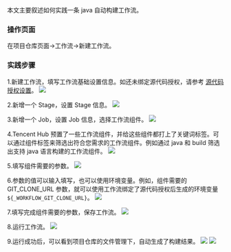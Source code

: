本文主要叙述如何实践一条 java 自动构建工作流。


### 操作页面
在项目仓库页面->工作流->新建工作流。

### 实践步骤
1.新建工作流，填写工作流基础设置信息。如还未绑定源代码授权，请参考 [源代码授权设置](https://cloud.tencent.com/document/product/857/18192)。
![](https://main.qcloudimg.com/raw/49d13fe45977263991a02491708274db.png)
   
2.新增一个 Stage，设置 Stage 信息。
![](https://main.qcloudimg.com/raw/32d74d45be5ef514f27cbdaea0b4d7d0.png)
   
   
3.新增一个 Job，设置 Job 信息，选择工作流组件。
![](https://main.qcloudimg.com/raw/c5c4a87049e19153119929f76aed6fdb.png)  

4.Tencent Hub 预置了一些工作流组件，并给这些组件都打上了关键词标签。可以通过组件标签来筛选出符合您需求的工作流组件。例如通过 java 和 build 筛选出支持 java 语言构建的工作流组件。 
![](https://main.qcloudimg.com/raw/0df89d295c62665551476ef64b9aa55d.png) 

5.填写组件需要的参数。
![](https://main.qcloudimg.com/raw/fefa3168c82bf139de319f41d27aca54.png)

6.参数的值可以输入填写，也可以使用环境变量。例如，组件需要的 GIT_CLONE_URL 参数，就可以使用工作流绑定了源代码授权后生成的环境变量`${_WORKFLOW_GIT_CLONE_URL}`。
![](https://main.qcloudimg.com/raw/b0f17ef56b3a80f9ba9c7e41a325212c.png) 

7.填写完成组件需要的参数，保存工作流。
![](https://main.qcloudimg.com/raw/ac8dee3bc4f5b003f6f59404e313e178.png)

8.运行工作流。
![](https://main.qcloudimg.com/raw/75de94e3d93be1d58bc8dc0cd888a54f.png)

9.运行成功后，可以看到项目仓库的文件管理下，自动生成了构建结果。
![](https://main.qcloudimg.com/raw/25435f92f272bb6141ac739ab8be142a.png)
![](https://main.qcloudimg.com/raw/d14f43f313bf519f7a5f8404323cbe74.png)
   
